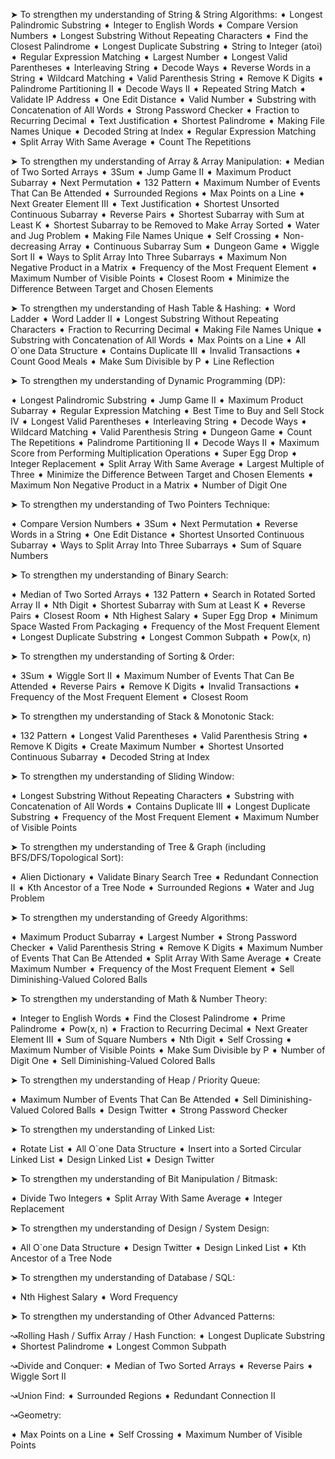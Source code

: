 ➤ To strengthen my understanding of String & String Algorithms:
➧ Longest Palindromic Substring
➧ Integer to English Words
➧ Compare Version Numbers
➧ Longest Substring Without Repeating Characters
➧ Find the Closest Palindrome
➧ Longest Duplicate Substring
➧ String to Integer (atoi)
➧ Regular Expression Matching
➧ Largest Number
➧ Longest Valid Parentheses
➧ Interleaving String
➧ Decode Ways
➧ Reverse Words in a String
➧ Wildcard Matching
➧ Valid Parenthesis String
➧ Remove K Digits
➧ Palindrome Partitioning II
➧ Decode Ways II
➧ Repeated String Match
➧ Validate IP Address
➧ One Edit Distance
➧ Valid Number
➧ Substring with Concatenation of All Words
➧ Strong Password Checker
➧ Fraction to Recurring Decimal
➧ Text Justification
➧ Shortest Palindrome
➧ Making File Names Unique
➧ Decoded String at Index
➧ Regular Expression Matching
➧ Split Array With Same Average
➧ Count The Repetitions

➤ To strengthen my understanding of Array & Array Manipulation:
➧ Median of Two Sorted Arrays
➧ 3Sum
➧ Jump Game II
➧ Maximum Product Subarray
➧ Next Permutation
➧ 132 Pattern
➧ Maximum Number of Events That Can Be Attended
➧ Surrounded Regions
➧ Max Points on a Line
➧ Next Greater Element III
➧ Text Justification
➧ Shortest Unsorted Continuous Subarray
➧ Reverse Pairs
➧ Shortest Subarray with Sum at Least K
➧ Shortest Subarray to be Removed to Make Array Sorted
➧ Water and Jug Problem
➧ Making File Names Unique
➧ Self Crossing
➧ Non-decreasing Array
➧ Continuous Subarray Sum
➧ Dungeon Game
➧ Wiggle Sort II
➧ Ways to Split Array Into Three Subarrays
➧ Maximum Non Negative Product in a Matrix
➧ Frequency of the Most Frequent Element
➧ Maximum Number of Visible Points
➧ Closest Room
➧ Minimize the Difference Between Target and Chosen Elements


➤ To strengthen my understanding of Hash Table & Hashing:
➧ Word Ladder
➧ Word Ladder II
➧ Longest Substring Without Repeating Characters
➧ Fraction to Recurring Decimal
➧ Making File Names Unique
➧ Substring with Concatenation of All Words
➧ Max Points on a Line
➧ All O\`one Data Structure
➧ Contains Duplicate III
➧ Invalid Transactions
➧ Count Good Meals
➧ Make Sum Divisible by P
➧ Line Reflection

➤ To strengthen my understanding of Dynamic Programming (DP):

➧ Longest Palindromic Substring
➧ Jump Game II
➧ Maximum Product Subarray
➧ Regular Expression Matching
➧ Best Time to Buy and Sell Stock IV
➧ Longest Valid Parentheses
➧ Interleaving String
➧ Decode Ways
➧ Wildcard Matching
➧ Valid Parenthesis String
➧ Dungeon Game
➧ Count The Repetitions
➧ Palindrome Partitioning II
➧ Decode Ways II
➧ Maximum Score from Performing Multiplication Operations
➧ Super Egg Drop
➧ Integer Replacement
➧ Split Array With Same Average
➧ Largest Multiple of Three
➧ Minimize the Difference Between Target and Chosen Elements
➧ Maximum Non Negative Product in a Matrix
➧ Number of Digit One

➤ To strengthen my understanding of Two Pointers Technique:

➧ Compare Version Numbers
➧ 3Sum
➧ Next Permutation
➧ Reverse Words in a String
➧ One Edit Distance
➧ Shortest Unsorted Continuous Subarray
➧ Ways to Split Array Into Three Subarrays
➧ Sum of Square Numbers

➤ To strengthen my understanding of Binary Search:

➧ Median of Two Sorted Arrays
➧ 132 Pattern
➧ Search in Rotated Sorted Array II
➧ Nth Digit
➧ Shortest Subarray with Sum at Least K
➧ Reverse Pairs
➧ Closest Room
➧ Nth Highest Salary
➧ Super Egg Drop
➧ Minimum Space Wasted From Packaging
➧ Frequency of the Most Frequent Element
➧ Longest Duplicate Substring
➧ Longest Common Subpath
➧ Pow(x, n)

➤ To strengthen my understanding of Sorting & Order:

➧ 3Sum
➧ Wiggle Sort II
➧ Maximum Number of Events That Can Be Attended
➧ Reverse Pairs
➧ Remove K Digits
➧ Invalid Transactions
➧ Frequency of the Most Frequent Element
➧ Closest Room

➤ To strengthen my understanding of Stack & Monotonic Stack:

➧ 132 Pattern
➧ Longest Valid Parentheses
➧ Valid Parenthesis String
➧ Remove K Digits
➧ Create Maximum Number
➧ Shortest Unsorted Continuous Subarray
➧ Decoded String at Index

➤ To strengthen my understanding of Sliding Window:

➧ Longest Substring Without Repeating Characters
➧ Substring with Concatenation of All Words
➧ Contains Duplicate III
➧ Longest Duplicate Substring
➧ Frequency of the Most Frequent Element
➧ Maximum Number of Visible Points

➤ To strengthen my understanding of Tree & Graph (including BFS/DFS/Topological Sort):

➧ Alien Dictionary
➧ Validate Binary Search Tree
➧ Redundant Connection II
➧ Kth Ancestor of a Tree Node
➧ Surrounded Regions
➧ Water and Jug Problem



➤ To strengthen my understanding of Greedy Algorithms:

➧ Maximum Product Subarray
➧ Largest Number
➧ Strong Password Checker
➧ Valid Parenthesis String
➧ Remove K Digits
➧ Maximum Number of Events That Can Be Attended
➧ Split Array With Same Average
➧ Create Maximum Number
➧ Frequency of the Most Frequent Element
➧ Sell Diminishing-Valued Colored Balls

➤ To strengthen my understanding of Math & Number Theory:

➧ Integer to English Words
➧ Find the Closest Palindrome
➧ Prime Palindrome
➧ Pow(x, n)
➧ Fraction to Recurring Decimal
➧ Next Greater Element III
➧ Sum of Square Numbers
➧ Nth Digit
➧ Self Crossing
➧ Maximum Number of Visible Points
➧ Make Sum Divisible by P
➧ Number of Digit One
➧ Sell Diminishing-Valued Colored Balls

➤ To strengthen my understanding of Heap / Priority Queue:

➧ Maximum Number of Events That Can Be Attended
➧ Sell Diminishing-Valued Colored Balls
➧ Design Twitter
➧ Strong Password Checker

➤ To strengthen my understanding of Linked List:

➧ Rotate List
➧ All O\`one Data Structure
➧ Insert into a Sorted Circular Linked List
➧ Design Linked List
➧ Design Twitter


➤ To strengthen my understanding of Bit Manipulation / Bitmask:

➧ Divide Two Integers
➧ Split Array With Same Average
➧ Integer Replacement

➤ To strengthen my understanding of Design / System Design:

➧ All O\`one Data Structure
➧ Design Twitter
➧ Design Linked List
➧ Kth Ancestor of a Tree Node

➤ To strengthen my understanding of Database / SQL:

➧ Nth Highest Salary
➧ Word Frequency

➤ To strengthen my understanding of Other Advanced Patterns:

↝Rolling Hash / Suffix Array / Hash Function:
  ➧ Longest Duplicate Substring
  ➧ Shortest Palindrome
  ➧ Longest Common Subpath

↝Divide and Conquer:
  ➧ Median of Two Sorted Arrays
  ➧ Reverse Pairs
  ➧ Wiggle Sort II

↝Union Find:
  ➧ Surrounded Regions
  ➧ Redundant Connection II

↝Geometry:

  ➧ Max Points on a Line
  ➧ Self Crossing
  ➧ Maximum Number of Visible Points



